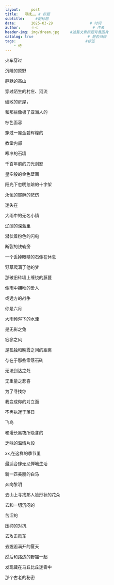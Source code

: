 ```yaml
---
layout:     post                       
title:   寻找…… # 标题
subtitle:     #副标题
date:       2025-03-29                 # 时间
author:     十七                         # 作者
header-img: img/dream.jpg     #这篇文章标题背景图片
catalog: true                         # 是否归档
tags:                                #标签
    - 诗
---
```

火车穿过

沉睡的原野

静默的高山

穿过陌生的村庄、河流

破败的房屋，

和那些像极了亚洲人的

棕色面容

穿过一座金碧辉煌的

教堂内部

寒冷的石墙

千百年前的刀光剑影

星空般的金色壁画

阳光下忽明忽暗的十字架

永恒的耶稣的悲伤

迷失在

大雨中的无名小镇

辽阔的深蓝里

潜伏着粉色的闪电

断裂的铁轨旁

一个丢掉眼睛的石像在休息

野草爬满了他的梦

那破旧砖墙上缠绕的藤蔓

像雨中拥吻的爱人

或远方的战争

你是六月

大雨倾泻下的水洼

是无影之兔

寂寥之风

是孤独和晚霞之间的距离

存在于那些零落石砖

无法到达之处

无重量之悲喜

为了寻找你

我变成你的对立面

不再执迷于落日

飞鸟

和漫长黑夜所隐含的

乏味的温情片段

xx,在这样的季节里

最适合肆无忌惮地生活

骑一匹美丽的白马

奔向黎明

去山上寻找那人脸形状的花朵

去和一切沉闷的

苦涩的

压抑的对抗

去攻击风车

去邂逅满开的夏天

然后和路边的野猫一起

发现藏在马丘比丘迷雾中

那个古老的秘密

